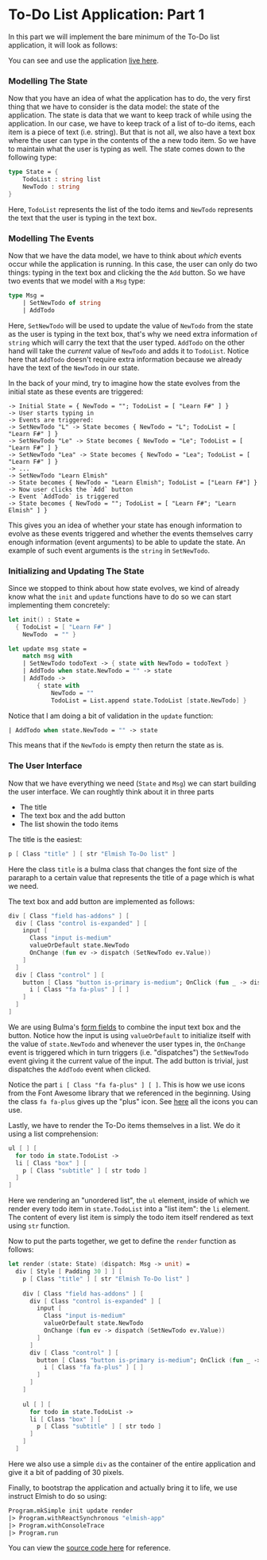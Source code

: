 # To-Do List Application: Part 1

In this part we will implement the bare minimum of the To-Do list application, it will look as follows:

<div style="width:100%">
  <div style="margin: 0 auto; width:65%;"> 
    <resolved-image source="/images/elm/todo-part1.gif" />      
  </div>
</div>

You can see and use the application [live here](https://zaid-ajaj.github.io/elmish-todo-part1/).

### Modelling The State

Now that you have an idea of what the application has to do, the very first thing that we have to consider is the data model: the state of the application. The state is data that we want to keep track of while using the application. In our case, we have to keep track of a list of to-do items, each item is a piece of text (i.e. string). But that is not all, we also have a text box where the user can type in the contents of the a new todo item. So we have to maintain what the user is typing as well. The state comes down to the following type:
```fsharp
type State = { 
    TodoList : string list 
    NewTodo : string
}
``` 
Here, `TodoList` represents the list of the todo items and `NewTodo` represents the text that the user is typing in the text box. 

### Modelling The Events

Now that we have the data model, we have to think about *which* events occur while the application is running. In this case, the user can only do two things: typing in the text box and clicking the the `Add` button. So we have two events that we model with a `Msg` type:
```fsharp
type Msg = 
    | SetNewTodo of string
    | AddTodo
```
Here, `SetNewTodo` will be used to update the value of `NewTodo` from the state as the user is typing in the text box, that's why we need extra information `of string` which will carry the text that the user typed. `AddTodo` on the other hand will take the *current* value of `NewTodo` and adds it to `TodoList`. Notice here that `AddTodo` doesn't require extra information because we already have the text of the `NewTodo` in our state.

In the back of your mind, try to imagine how the state evolves from the initial state as these events are triggered: 
```
-> Initial State = { NewTodo = ""; TodoList = [ "Learn F#" ] }
-> User starts typing in
-> Events are triggered:
-> SetNewTodo "L" -> State becomes { NewTodo = "L"; TodoList = [ "Learn F#" ] }
-> SetNewTodo "Le" -> State becomes { NewTodo = "Le"; TodoList = [ "Learn F#" ] }
-> SetNewTodo "Lea" -> State becomes { NewTodo = "Lea"; TodoList = [ "Learn F#" ] }
-> ...
-> SetNewTodo "Learn Elmish" 
-> State becomes { NewTodo = "Learn Elmish"; TodoList = ["Learn F#"] }
-> Now user clicks the `Add` button
-> Event `AddTodo` is triggered 
-> State becomes { NewTodo = ""; TodoList = [ "Learn F#"; "Learn Elmish" ] }
```
This gives you an idea of whether your state has enough information to evolve as these events triggered and whether the events themselves carry enough information (event arguments) to be able to update the state. An example of such event arguments is the `string` in `SetNewTodo`. 

### Initializing and Updating The State

Since we stopped to think about how state evolves, we kind of already know what the `init` and `update` functions have to do so we can start implementing them concretely:
```fsharp
let init() : State = 
  { TodoList = [ "Learn F#" ] 
    NewTodo  = "" }

let update msg state = 
    match msg with 
    | SetNewTodo todoText -> { state with NewTodo = todoText }
    | AddTodo when state.NewTodo = "" -> state
    | AddTodo ->
        { state with
            NewTodo = "" 
            TodoList = List.append state.TodoList [state.NewTodo] }
```
Notice that I am doing a bit of validation in the `update` function:
```fsharp
| AddTodo when state.NewTodo = "" -> state
```
This means that if the `NewTodo` is empty then return the state as is.

### The User Interface

Now that we have everything we need (`State` and `Msg`) we can start building the user interface. We can roughtly think about it in three parts
 - The title 
 - The text box and the add button
 - The list showin the todo items

The title is the easiest:
```fsharp
p [ Class "title" ] [ str "Elmish To-Do list" ]
```
Here the class `title` is a bulma class that changes the font size of the pararaph to a certain value that represents the title of a page which is what we need.

The text box and add button are implemented as follows:
```fsharp {highlight: [ '3-7', '10-12' ]}
div [ Class "field has-addons" ] [
  div [ Class "control is-expanded" ] [ 
    input [ 
      Class "input is-medium"
      valueOrDefault state.NewTodo
      OnChange (fun ev -> dispatch (SetNewTodo ev.Value)) 
    ]
  ] 
  div [ Class "control" ] [ 
    button [ Class "button is-primary is-medium"; OnClick (fun _ -> dispatch AddNewTodo) ] [ 
      i [ Class "fa fa-plus" ] [ ]
    ]
  ] 
] 
```
We are using Bulma's [form fields](https://bulma.io/documentation/form/general/#form-addons) to combine the input text box and the button. Notice how the input is using `valueOrDefault` to initialize itself with the value of `state.NewTodo` and whenever the user types in, the `OnChange` event is triggered which in turn triggers (i.e. "dispatches") the `SetNewTodo` event giving it the current value of the input. The add button is trivial, just dispatches the `AddTodo` event when clicked. 

Notice the part `i [ Class "fa fa-plus" ] [ ]`. This is how we use icons from the Font Awesome library that we referenced in the beginning. Using the class `fa fa-plus` gives up the "plus" icon. See [here](https://fontawesome.com/icons?d=gallery) all the icons you can use.

Lastly, we have to render the To-Do items themselves in a list. We do it using a list comprehension:
```fsharp
ul [ ] [ 
  for todo in state.TodoList -> 
  li [ Class "box" ] [ 
    p [ Class "subtitle" ] [ str todo ] 
  ]  
]
```
Here we rendering an "unordered list", the `ul` element, inside of which we render every todo item in `state.TodoList` into a "list item": the `li` element. The content of every list item is simply the todo item itself rendered as text using `str` function.

Now to put the parts together, we get to define the `render` function as follows:
```fsharp
let render (state: State) (dispatch: Msg -> unit) =
  div [ Style [ Padding 30 ] ] [
    p [ Class "title" ] [ str "Elmish To-Do list" ]
    
    div [ Class "field has-addons" ] [
      div [ Class "control is-expanded" ] [ 
        input [ 
          Class "input is-medium"
          valueOrDefault state.NewTodo
          OnChange (fun ev -> dispatch (SetNewTodo ev.Value)) 
        ]
      ] 
      div [ Class "control" ] [ 
        button [ Class "button is-primary is-medium"; OnClick (fun _ -> dispatch AddTodo) ] [ 
          i [ Class "fa fa-plus" ] [ ]
        ]
      ] 
    ] 
    
    ul [ ] [ 
      for todo in state.TodoList -> 
      li [ Class "box" ] [ 
        p [ Class "subtitle" ] [ str todo ] 
      ]  
    ]
  ]
```
Here we also use a simple `div` as the container of the entire application and give it a bit of padding of 30 pixels. 

Finally, to bootstrap the application and actually bring it to life, we use instruct Elmish to do so using:
```fsharp
Program.mkSimple init update render
|> Program.withReactSynchronous "elmish-app"
|> Program.withConsoleTrace
|> Program.run
```

You can view the [source code here](https://github.com/Zaid-Ajaj/elmish-todo-part1) for reference.